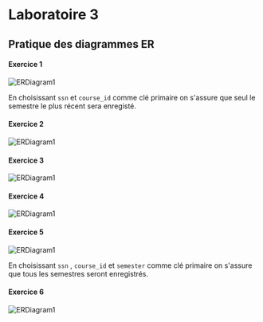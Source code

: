 # Laboratoire 3
## Pratique des diagrammes ER

#### Exercice 1

![ERDiagram1](assets\er_01)

En choisissant `ssn` et `course_id` comme clé primaire on s'assure que seul le semestre le plus récent sera enregisté.

#### Exercice 2

![ERDiagram1](assets\er_02)

#### Exercice 3

![ERDiagram1](assets\er_03)

#### Exercice 4

![ERDiagram1](assets\er_04)

#### Exercice 5 

![ERDiagram1](assets\er_05)

En choisissant `ssn` , `course_id` et `semester` comme clé primaire on s'assure que tous les semestres  seront enregistrés.

#### Exercice 6

![ERDiagram1](assets\er_06)